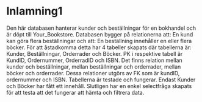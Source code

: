 # Inlamning1

Den här databasen hanterar kunder och beställningar för en bokhandel och är döpt till Your_Bookstore.
Databasen bygger på relationerna att: En kund kan göra flera beställningar och att: En beställning innehåller en eller
flera böcker.
För att åstadkomma detta har 4 tabeller skapats där tabellerna är: Kunder, Beställningar, Orderrader och Böcker. 
PK i respektive tabell är KundID, Ordernummer, OrderradID och ISBN.
Det finns relation mellan kunder och beställningar, mellan beställningar och orderrader, mellan böcker och orderrader. Dessa relationer utgörs av FK som är kundID, ordernummer och ISBN. 
Tabellerna är testade och fungerar. 
Endast Kunder och Böcker har fått ett innehåll.
Slutligen har en enkel selectfråga skapats för att testa att det fungerar att hämta och filtrera data.
